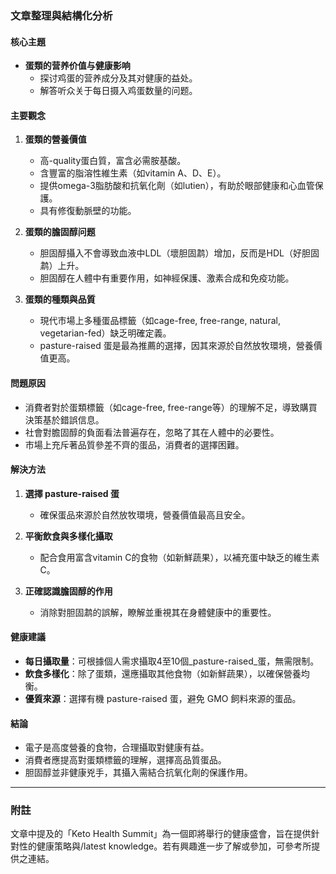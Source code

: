 ### 文章整理與結構化分析

#### 核心主題
- **蛋類的营养价值与健康影响**
  - 探讨鸡蛋的营养成分及其对健康的益处。
  - 解答听众关于每日摄入鸡蛋数量的问题。

#### 主要觀念
1. **蛋類的營養價值**
   - 高-quality蛋白質，富含必需胺基酸。
   - 含豐富的脂溶性維生素（如vitamin A、D、E）。
   - 提供omega-3脂肪酸和抗氧化劑（如lutien），有助於眼部健康和心血管保護。
   - 具有修復動脈壁的功能。

2. **蛋類的膽固醇问题**
   - 胆固醇攝入不會導致血液中LDL（壞胆固鹔）增加，反而是HDL（好胆固鹔）上升。
   - 胆固醇在人體中有重要作用，如神經保護、激素合成和免疫功能。

3. **蛋類的種類與品質**
   - 現代市場上多種蛋品標籤（如cage-free, free-range, natural, vegetarian-fed）缺乏明確定義。
   - pasture-raised 蛋是最為推薦的選擇，因其來源於自然放牧環境，營養價值更高。

#### 問題原因
- 消費者對於蛋類標籤（如cage-free, free-range等）的理解不足，導致購買決策基於錯誤信息。
- 社會對膽固醇的負面看法普遍存在，忽略了其在人體中的必要性。
- 市場上充斥著品質參差不齊的蛋品，消費者的選擇困難。

#### 解決方法
1. **選擇 pasture-raised 蛋**
   - 確保蛋品來源於自然放牧環境，營養價值最高且安全。
   
2. **平衡飲食與多樣化攝取**
   - 配合食用富含vitamin C的食物（如新鮮蔬果），以補充蛋中缺乏的維生素C。
   
3. **正確認識膽固醇的作用**
   - 消除對胆固鹔的誤解，瞭解並重視其在身體健康中的重要性。

#### 健康建議
- **每日攝取量**：可根據個人需求攝取4至10個_pasture-raised_蛋，無需限制。
- **飲食多樣化**：除了蛋類，還應攝取其他食物（如新鮮蔬果），以確保營養均衡。
- **優質來源**：選擇有機 pasture-raised 蛋，避免 GMO 飼料來源的蛋品。

#### 結論
- 電子是高度營養的食物，合理攝取對健康有益。
- 消費者應提高對蛋類標籤的理解，選擇高品質蛋品。
- 胆固醇並非健康兇手，其攝入需結合抗氧化劑的保護作用。

---

### 附註
文章中提及的「Keto Health Summit」為一個即將舉行的健康盛會，旨在提供針對性的健康策略與/latest knowledge。若有興趣進一步了解或參加，可參考所提供之連結。
